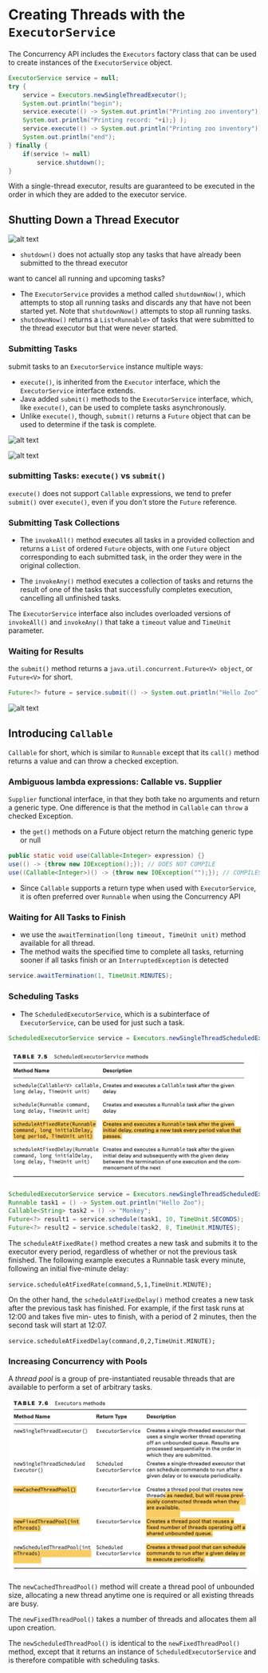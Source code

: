 # Creating Threads with the `ExecutorService`
The Concurrency API includes the `Executors` factory class that can be used to create instances of the `ExecutorService` object.

```java
ExecutorService service = null; 
try {
    service = Executors.newSingleThreadExecutor();
    System.out.println("begin");
    service.execute(() -> System.out.println("Printing zoo inventory")); service.execute(() -> {for(int i=0; i<3; i++)
    System.out.println("Printing record: "+i);} );
    service.execute(() -> System.out.println("Printing zoo inventory"));
    System.out.println("end"); 
} finally {
    if(service != null) 
        service.shutdown();
}

```
With a single-thread executor, results are guaranteed to be executed in the order in which they are added to the executor service. 


## Shutting Down a Thread Executor

![alt text ](https://github.com/frhan/study/blob/master/images/Screen%20Shot%202019-02-04%20at%208.58.27%20PM.png)

- `shutdown()` does not actually stop any tasks that have already been submitted to the thread executor

want to cancel all running and upcoming tasks?
- The `ExecutorService` provides a method called `shutdownNow()`, which attempts to stop all running tasks and discards any that have not been started yet. Note that `shutdownNow()` attempts to stop all running tasks.
- `shutdownNow()` returns a `List<Runnable>` of tasks that were submitted to the thread executor but that were never started.

### Submitting Tasks

submit tasks to an `ExecutorService` instance multiple ways:
 - `execute()`, is inherited from the `Executor` interface, which the `ExecutorService` interface extends.
 - Java added `submit()` methods to the `ExecutorService` interface, which, like `execute()`, can be used to complete tasks asynchronously.
- Unlike `execute()`, though, `submit()` returns a `Future` object that can be used to determine if the task is complete. 

![alt text](https://github.com/frhan/study/blob/master/images/Screen%20Shot%202019-02-04%20at%209.16.52%20PM.png)

![alt text](https://github.com/frhan/study/blob/master/images/Screen%20Shot%202019-02-04%20at%209.16.57%20PM.png)

### submitting Tasks: `execute()` vs `submit()`
`execute()` does not support `Callable` expressions, we tend to prefer `submit()` over `execute()`, even if you don't store the `Future` reference.

### Submitting Task Collections

* The `invokeAll()` method executes all tasks in a provided collection and returns a `List` of ordered `Future` objects, with one `Future` object corresponding to each submitted task, in the order they were in the original collection.

* The `invokeAny()` method executes a collection of tasks and returns the result of one of the tasks that successfully completes execution, cancelling all unfinished tasks.

The `ExecutorService` interface also includes overloaded versions of `invokeAll()` and `invokeAny()` that take a `timeout` value and `TimeUnit` parameter.

### Waiting for Results

the `submit()` method returns a `java.util.concurrent.Future<V> object`, or `Future<V>` for short.

```java
Future<?> future = service.submit(() -> System.out.println("Hello Zoo"));
```
![alt text](https://github.com/frhan/study/blob/master/images/Screen%20Shot%202019-02-04%20at%209.26.21%20PM.png)

Introducing `Callable`
---

`Callable` for short, which is similar to `Runnable` except that its `call()` method returns a value and can throw a checked exception.
 
### Ambiguous lambda expressions: Callable vs. Supplier

`Supplier` functional interface, in that they both take no arguments and return a generic type. One difference is that the method in `Callable` can `throw` a checked Exception.
- the `get()` methods on a Future object return the matching generic type or null

```java
public static void use(Callable<Integer> expression) {}
use(() -> {throw new IOException();}); // DOES NOT COMPILE
use((Callable<Integer>)() -> {throw new IOException("");}); // COMPILES
```

- Since `Callable` supports a return type when used with `ExecutorService`, it is often preferred over `Runnable` when using the Concurrency API

### Waiting for All Tasks to Finish
*  we use the `awaitTermination(long timeout, TimeUnit unit)` method available for all thread.
* The method waits the specified time to complete all tasks, returning sooner if all tasks finish or an `InterruptedException` is detected

```java
service.awaitTermination(1, TimeUnit.MINUTES);
```

### Scheduling Tasks

* The `ScheduledExecutorService`, which is a subinterface of `ExecutorService`, can be used for just such a task.
```java
ScheduledExecutorService service = Executors.newSingleThreadScheduledExecutor();
```
![alt text ](https://github.com/frhan/study-java/blob/master/images/7_1.png)

```java
ScheduledExecutorService service = Executors.newSingleThreadScheduledExecutor();
Runnable task1 = () -> System.out.println("Hello Zoo"); 
Callable<String> task2 = () -> "Monkey";
Future<?> result1 = service.schedule(task1, 10, TimeUnit.SECONDS); 
Future<?> result2 = service.schedule(task2, 8, TimeUnit.MINUTES);
```

The `scheduleAtFixedRate()` method creates a new task and submits it to the executor every period, regardless of whether or not the previous task finished. 
The following example executes a Runnable task every minute, following an initial five-minute delay:

`service.scheduleAtFixedRate(command,5,1,TimeUnit.MINUTE);`

On the other hand, the `scheduleAtFixedDelay()` method creates a new task after the previous task has finished.
For example, if the first task runs at 12:00 and takes five min- utes to finish, with a period of 2 minutes, then the second task will start at 12:07.

`service.scheduleAtFixedDelay(command,0,2,TimeUnit.MINUTE);`

### Increasing Concurrency with Pools
A _thread pool_ is a group of pre-instantiated reusable threads that are available to perform a set of arbitrary tasks.

![alt text ](https://github.com/frhan/study-java/blob/master/images/7_2.png)

The `newCachedThreadPool()` method will create a thread pool of unbounded size, allocating a new thread anytime one is required or all existing threads are busy. 

The `newFixedThreadPool()` takes a number of threads and allocates them all upon creation.

The `newScheduledThreadPool()` is identical to the `newFixedThreadPool()` method, except that it returns an instance of 
`ScheduledExecutorService` and is therefore compatible with scheduling tasks.
